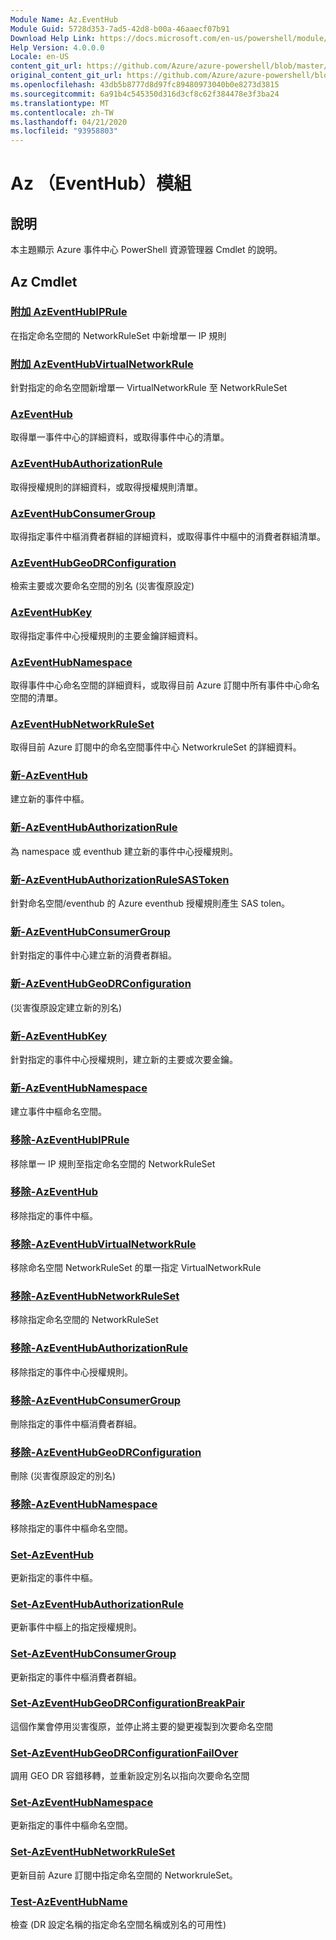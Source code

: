 ```yaml
---
Module Name: Az.EventHub
Module Guid: 5728d353-7ad5-42d8-b00a-46aaecf07b91
Download Help Link: https://docs.microsoft.com/en-us/powershell/module/az.eventhub
Help Version: 4.0.0.0
Locale: en-US
content_git_url: https://github.com/Azure/azure-powershell/blob/master/src/EventHub/EventHub/help/Az.EventHub.md
original_content_git_url: https://github.com/Azure/azure-powershell/blob/master/src/EventHub/EventHub/help/Az.EventHub.md
ms.openlocfilehash: 43db5b8777d8d97fc89480973040b0e8273d3815
ms.sourcegitcommit: 6a91b4c545350d316d3cf8c62f384478e3f3ba24
ms.translationtype: MT
ms.contentlocale: zh-TW
ms.lasthandoff: 04/21/2020
ms.locfileid: "93958803"
---
```

# Az （EventHub）模組
## 說明
本主題顯示 Azure 事件中心 PowerShell 資源管理器 Cmdlet 的說明。

## Az Cmdlet
### [附加 AzEventHubIPRule](Add-AzEventHubIPRule.md)
在指定命名空間的 NetworkRuleSet 中新增單一 IP 規則

### [附加 AzEventHubVirtualNetworkRule](Add-AzEventHubVirtualNetworkRule.md)
針對指定的命名空間新增單一 VirtualNetworkRule 至 NetworkRuleSet

### [AzEventHub](Get-AzEventHub.md)
取得單一事件中心的詳細資料，或取得事件中心的清單。

### [AzEventHubAuthorizationRule](Get-AzEventHubAuthorizationRule.md)
取得授權規則的詳細資料，或取得授權規則清單。

### [AzEventHubConsumerGroup](Get-AzEventHubConsumerGroup.md)
取得指定事件中樞消費者群組的詳細資料，或取得事件中樞中的消費者群組清單。

### [AzEventHubGeoDRConfiguration](Get-AzEventHubGeoDRConfiguration.md)
檢索主要或次要命名空間的別名 (災害復原設定) 

### [AzEventHubKey](Get-AzEventHubKey.md)
取得指定事件中心授權規則的主要金鑰詳細資料。

### [AzEventHubNamespace](Get-AzEventHubNamespace.md)
取得事件中心命名空間的詳細資料，或取得目前 Azure 訂閱中所有事件中心命名空間的清單。

### [AzEventHubNetworkRuleSet](Get-AzEventHubNetworkRuleSet.md)
取得目前 Azure 訂閱中的命名空間事件中心 NetworkruleSet 的詳細資料。

### [新-AzEventHub](New-AzEventHub.md)
建立新的事件中樞。

### [新-AzEventHubAuthorizationRule](New-AzEventHubAuthorizationRule.md)
為 namespace 或 eventhub 建立新的事件中心授權規則。

### [新-AzEventHubAuthorizationRuleSASToken](New-AzEventHubAuthorizationRuleSASToken.md)
針對命名空間/eventhub 的 Azure eventhub 授權規則產生 SAS tolen。 

### [新-AzEventHubConsumerGroup](New-AzEventHubConsumerGroup.md)
針對指定的事件中心建立新的消費者群組。

### [新-AzEventHubGeoDRConfiguration](New-AzEventHubGeoDRConfiguration.md)
 (災害復原設定建立新的別名) 

### [新-AzEventHubKey](New-AzEventHubKey.md)
針對指定的事件中心授權規則，建立新的主要或次要金鑰。

### [新-AzEventHubNamespace](New-AzEventHubNamespace.md)
建立事件中樞命名空間。

### [移除-AzEventHubIPRule](Remove-AzEventHubIPRule.md)
移除單一 IP 規則至指定命名空間的 NetworkRuleSet

### [移除-AzEventHub](Remove-AzEventHub.md)
移除指定的事件中樞。

### [移除-AzEventHubVirtualNetworkRule](Remove-AzEventHubVirtualNetworkRule.md)
移除命名空間 NetworkRuleSet 的單一指定 VirtualNetworkRule

### [移除-AzEventHubNetworkRuleSet](Remove-AzEventHubNetworkRuleSet.md)
移除指定命名空間的 NetworkRuleSet

### [移除-AzEventHubAuthorizationRule](Remove-AzEventHubAuthorizationRule.md)
移除指定的事件中心授權規則。

### [移除-AzEventHubConsumerGroup](Remove-AzEventHubConsumerGroup.md)
刪除指定的事件中樞消費者群組。

### [移除-AzEventHubGeoDRConfiguration](Remove-AzEventHubGeoDRConfiguration.md)
刪除 (災害復原設定的別名) 

### [移除-AzEventHubNamespace](Remove-AzEventHubNamespace.md)
移除指定的事件中樞命名空間。

### [Set-AzEventHub](Set-AzEventHub.md)
更新指定的事件中樞。

### [Set-AzEventHubAuthorizationRule](Set-AzEventHubAuthorizationRule.md)
更新事件中樞上的指定授權規則。

### [Set-AzEventHubConsumerGroup](Set-AzEventHubConsumerGroup.md)
更新指定的事件中樞消費者群組。

### [Set-AzEventHubGeoDRConfigurationBreakPair](Set-AzEventHubGeoDRConfigurationBreakPair.md)
這個作業會停用災害復原，並停止將主要的變更複製到次要命名空間

### [Set-AzEventHubGeoDRConfigurationFailOver](Set-AzEventHubGeoDRConfigurationFailOver.md)
調用 GEO DR 容錯移轉，並重新設定別名以指向次要命名空間

### [Set-AzEventHubNamespace](Set-AzEventHubNamespace.md)
更新指定的事件中樞命名空間。

### [Set-AzEventHubNetworkRuleSet](Set-AzEventHubNetworkRuleSet.md)
更新目前 Azure 訂閱中指定命名空間的 NetworkruleSet。

### [Test-AzEventHubName](Test-AzEventHubName.md)
檢查 (DR 設定名稱的指定命名空間名稱或別名的可用性) 

